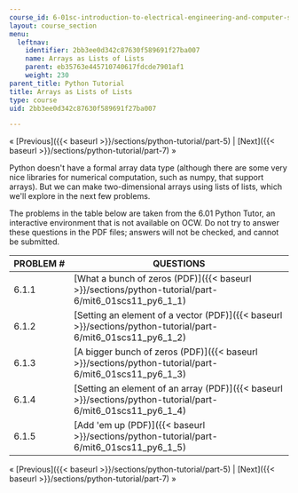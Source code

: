 ```yaml
---
course_id: 6-01sc-introduction-to-electrical-engineering-and-computer-science-i-spring-2011
layout: course_section
menu:
  leftnav:
    identifier: 2bb3ee0d342c87630f589691f27ba007
    name: Arrays as Lists of Lists
    parent: eb35763e445710740617fdcde7901af1
    weight: 230
parent_title: Python Tutorial
title: Arrays as Lists of Lists
type: course
uid: 2bb3ee0d342c87630f589691f27ba007

---
```


« [Previous]({{< baseurl >}}/sections/python-tutorial/part-5) | [Next]({{< baseurl >}}/sections/python-tutorial/part-7) »

Python doesn't have a formal array data type (although there are some very nice libraries for numerical computation, such as numpy, that support arrays). But we can make two-dimensional arrays using lists of lists, which we'll explore in the next few problems.

The problems in the table below are taken from the 6.01 Python Tutor, an interactive environment that is not available on OCW. Do not try to answer these questions in the PDF files; answers will not be checked, and cannot be submitted.

| PROBLEM # | QUESTIONS |
| --- | --- |
| 6.1.1 | [What a bunch of zeros (PDF)]({{< baseurl >}}/sections/python-tutorial/part-6/mit6_01scs11_py6_1_1) |
| 6.1.2 | [Setting an element of a vector (PDF)]({{< baseurl >}}/sections/python-tutorial/part-6/mit6_01scs11_py6_1_2) |
| 6.1.3 | [A bigger bunch of zeros (PDF)]({{< baseurl >}}/sections/python-tutorial/part-6/mit6_01scs11_py6_1_3) |
| 6.1.4 | [Setting an element of an array (PDF)]({{< baseurl >}}/sections/python-tutorial/part-6/mit6_01scs11_py6_1_4) |
| 6.1.5 | [Add 'em up (PDF)]({{< baseurl >}}/sections/python-tutorial/part-6/mit6_01scs11_py6_1_5) 

« [Previous]({{< baseurl >}}/sections/python-tutorial/part-5) | [Next]({{< baseurl >}}/sections/python-tutorial/part-7) »